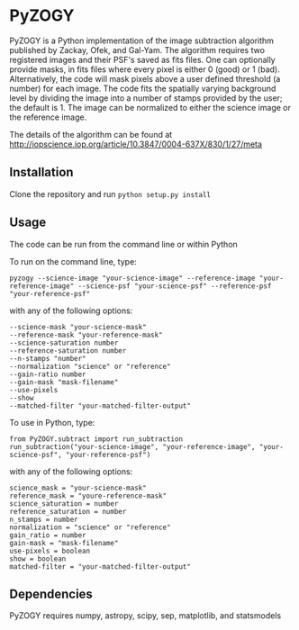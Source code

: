 # PyZOGY
PyZOGY is a Python implementation of the image subtraction algorithm published by Zackay, Ofek, and Gal-Yam. 
The algorithm requires two registered images and their PSF's saved as fits files. One can optionally provide
masks, in fits files where every pixel is either 0 (good) or 1 (bad). Alternatively, the code will mask pixels
above a user defined threshold (a number) for each image. The code fits the spatially varying background level by dividing 
the image into a number of stamps provided by the user; the default is 1. The image can be normalized to either
the science image or the reference image.


The details of the algorithm can be found at http://iopscience.iop.org/article/10.3847/0004-637X/830/1/27/meta

## Installation
Clone the repository and run `python setup.py install`

## Usage
The code can be run from the command line or within Python

To run on the command line, type:

`pyzogy --science-image "your-science-image" --reference-image "your-reference-image" --science-psf "your-science-psf" --reference-psf "your-reference-psf"`

with any of the following options:

```
--science-mask "your-science-mask"
--reference-mask "your-reference-mask"
--science-saturation number
--reference-saturation number
--n-stamps "number"
--normalization "science" or "reference"
--gain-ratio number
--gain-mask "mask-filename"
--use-pixels
--show
--matched-filter "your-matched-filter-output"
```
To use in Python, type:
```
from PyZOGY.subtract import run_subtraction
run_subtraction("your-science-image", "your-reference-image", "your-science-psf", "your-reference-psf")
```

with any of the following options:

```
science_mask = "your-science-mask"
reference_mask = "youre-reference-mask"
science_saturation = number
reference_saturation = number
n_stamps = number
normalization = "science" or "reference"
gain_ratio = number
gain-mask = "mask-filename"
use-pixels = boolean
show = boolean
matched-filter = "your-matched-filter-output"
```

## Dependencies

PyZOGY requires numpy, astropy, scipy, sep, matplotlib, and statsmodels
